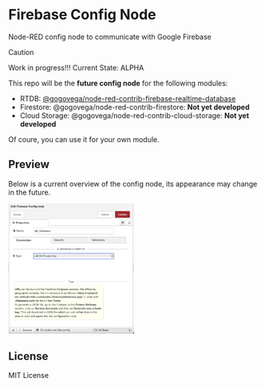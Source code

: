# Firebase Config Node

Node-RED config node to communicate with Google Firebase

> [!CAUTION]
> Work in progress!!!
> Current State: ALPHA

This repo will be the **future config node** for the following modules:

- RTDB: [@gogovega/node-red-contrib-firebase-realtime-database](https://github.com/GogoVega/node-red-contrib-firebase-realtime-database)
- Firestore: @gogovega/node-red-contrib-firestore: **Not yet developed**
- Cloud Storage: @gogovega/node-red-contrib-cloud-storage: **Not yet developed**

Of coure, you can use it for your own module.

## Preview

Below is a current overview of the config node, its appearance may change in the future.

<div align="left">
  <img src="./assets/images/config-node.png" alt="Screenshot of the config-node" width="50%">
</div>

## License

MIT License
